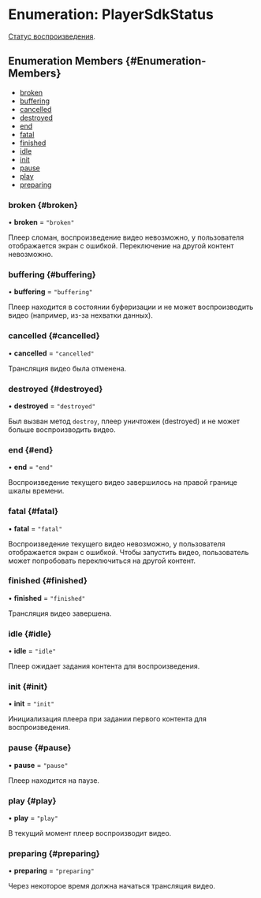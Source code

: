 # Enumeration: PlayerSdkStatus

[Статус воспроизведения](../../../sdk/javascript/player-state.md#status-desc).

## Enumeration Members {#Enumeration-Members}

- [broken](#broken)
- [buffering](#buffering)
- [cancelled](#cancelled)
- [destroyed](#destroyed)
- [end](#end)
- [fatal](#fatal)
- [finished](#finished)
- [idle](#idle)
- [init](#init)
- [pause](#pause)
- [play](#play)
- [preparing](#preparing)

### broken {#broken}

• **broken** = `"broken"`

Плеер сломан, воспроизведение видео невозможно, у пользователя отображается экран с ошибкой. Переключение на другой контент невозможно.

### buffering {#buffering}

• **buffering** = `"buffering"`

Плеер находится в состоянии буферизации и не может воспроизводить видео (например, из-за нехватки данных).

### cancelled {#cancelled}

• **cancelled** = `"cancelled"`

Трансляция видео была отменена.

### destroyed {#destroyed}

• **destroyed** = `"destroyed"`

Был вызван метод `destroy`, плеер уничтожен (destroyed) и не может больше воспроизводить видео.

### end {#end}

• **end** = `"end"`

Воспроизведение текущего видео завершилось на правой границе шкалы времени. 

### fatal {#fatal}

• **fatal** = `"fatal"`

Воспроизведение текущего видео невозможно, у пользователя отображается экран с ошибкой. Чтобы запустить видео, пользователь может попробовать переключиться на другой контент.

### finished {#finished}

• **finished** = `"finished"`

Трансляция видео завершена.

### idle {#idle}

• **idle** = `"idle"`

Плеер ожидает задания контента для воспроизведения.

### init {#init}

• **init** = `"init"`

Инициализация плеера при задании первого контента для воспроизведения.

### pause {#pause}

• **pause** = `"pause"`

Плеер находится на паузе.

### play {#play}

• **play** = `"play"`

В текущий момент плеер воспроизводит видео.

### preparing {#preparing}

• **preparing** = `"preparing"`

Через некоторое время должна начаться трансляция видео.